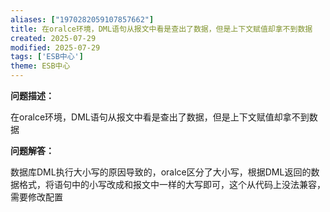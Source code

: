 ```yaml
---
aliases: ["1970282059107857662"]
title: 在oralce环境，DML语句从报文中看是查出了数据，但是上下文赋值却拿不到数据
created: 2025-07-29
modified: 2025-07-29
tags: ['ESB中心']
theme: ESB中心
---
```


**问题描述：**

在oralce环境，DML语句从报文中看是查出了数据，但是上下文赋值却拿不到数据

**问题解答：**

数据库DML执行大小写的原因导致的，oralce区分了大小写，根据DML返回的数据格式，将语句中的小写改成和报文中一样的大写即可，这个从代码上没法兼容，需要修改配置